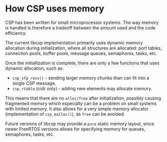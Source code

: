 # How CSP uses memory

CSP has been written for small microprocessor systems. The way memory is
handled is therefore a tradeoff between the amount used and the code
efficiency.

The current libcsp implementation primarily uses dynamic memory
allocation during initialization, where all structures are allocated:
port tables, connection pools, buffer pools, message queues, semaphores,
tasks, etc.

Once the initiallization is complete, there are only a few functions
that uses dynamic allocation, such as:

  - `csp_sfp_recv()` - sending larger memory chunks than can fit into a
    single CSP message.
  - `csp_rtable` (cidr only) - adding new elements may allocate memory.

This means that there are no `alloc/free`
after initialization, possibly causing fragmented memory which
especially can be a problem on small systems with limited memory. It
also allows for a very simple memory allocator (implementation of
`csp_malloc()`), as
`free` can be avoided.

Future versions of libcsp may provide a
`pure` static memory layout, since newer
FreeRTOS versions allows for specifying memory for queues, semaphores,
tasks, etc.
